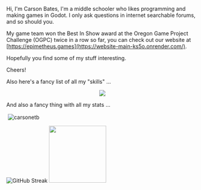 Hi, I'm Carson Bates, I'm a middle schooler who likes programming and making games in Godot.
I only ask questions in internet searchable forums, and so should you.

My game team won the Best In Show award at the Oregon Game Project Challenge (OGPC) twice in a row so far, you can check out our website at [https://epimetheus.games](https://website-main-ks5o.onrender.com/). 

Hopefully you find some of my stuff interesting.

Cheers!

Also here's a fancy list of all my "skills" ...

<p align="center">
  <a href="https://skillicons.dev">
    <img src="https://skillicons.dev/icons?i=godot,py,java,git,vscode,windows,cpp,dotnet,androidstudio,opencv,blender,discord,flask,github,powershell,&perline=9" />
  </a>
</p>

And also a fancy thing with all my stats ...

<p>&nbsp;<img align="center" src="https://github-readme-stats.vercel.app/api?username=carsonetb&show_icons=true&theme=dark&locale=en" alt="carsonetb" /></p>
<img src="https://streak-stats.demolab.com?user=carsonetb&theme=material&hide_border=true&border_radius=10&date_format=M%20j%5B%2C%20Y%5D&mode=weekly&exclude_days=Sun%2CSat&stroke=79FF97&background=151515&ring=79FF97&currStreakNum=79FF97&fire=4FFF66&dates=79FF97&sideNums=79FF97&border=79FF97&currStreakLabel=79FF97&sideLabels=79FF97&excludeDaysLabel=79FF97" alt="GitHub Streak" />
<img src="https://github-readme-stats-rouge-xi-76.vercel.app/api/top-langs/?username=carsonetb&theme=dark&layout=compact" height="150px">
